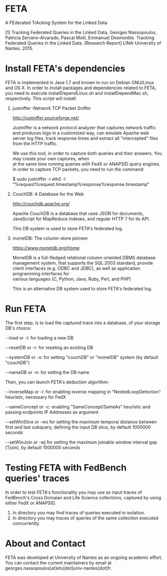 # FETA

A FEderated TrAcking System for the Linked Data

[1] Tracking Federated Queries in the Linked Data, Georges Nassopoulos, Patricia Serrano-Alvarado, Pascal Molli, Emmanuel Desmontils. Tracking Federated Queries in the Linked Data. [Research Report] LINA-University of Nantes. 2015. <hal-01187519>

# Install FETA's dependencies

FETA is implemented in Java 1.7 and known to run on Debian GNU/Linux and OS X. In order to install packages and dependencies related to FETA, you need to execute installDependLinux.sh and installDependMac.sh, respectively. This script will install:

   1. justniffer :Network TCP Packet Sniffer
   
        http://justniffer.sourceforge.net/

      Justniffer is a network protocol analyzer that captures network traffic and produces logs in a customized way, 
      can emulate Apache web server log files, track response times and extract all "intercepted" files from the HTTP 
      traffic.
      
      We use this tool, in order to capture both queries and their answers. You may create your own captures, when   
      at the same time running queries with FedX or ANAPSID query engines. In order to capture TCP packets, you need         to run the command:
      
      $ sudo justniffer -i eth0 -l "%request%request.timestamp%response%response.timestamp"
   
   2. CouchDB: A Database for the Web
   
        http://couchdb.apache.org/

      Apache CouchDB is a database that uses JSON for documents, JavaScript for MapReduce indexes, and regular HTTP 7        for its API. 
      
      This DB system is used to store FETA's federated log.
   
   3. monetDB: The column-store pioneer
      
        https://www.monetdb.org/Home

      MonetDB is a full-fledged relational column-oriented DBMS database management system, that supports the SQL:2003       standard, provide client interfaces (e.g. ODBC and JDBC), as well as application programming interfaces for  
      various languages (C, Python, Java, Ruby, Perl, and PHP)
   
      This is an alternative DB system used to store FETA's federated log.

# Run FETA

The first step, is to load the captured trace into a database, of your storage DB's choice:

--load or -l: for loading a new DB

--resetDB or -r: for reseting an existing DB

--systemDB or -s: for setting "couchDB" or "monetDB" system (by default "couchDB")

--nameDB or -n: for setting the DB name

Then, you can launch FETA's deduction algorithm:

--inverseMap or -i: for enabling inverse mapping in "NestedLoopDetection" heuristic, necessary for FedX

--sameConcept or -c: enabling "SameConcept/SameAs" heuristic and passing endpoints IP Addresses as argument

--setWinSlice or -ws for setting the maximum temporal distance between first and last subquery, defining the input DB slice, by default 1000000 seconds

--setWinJoin or -wj for setting the maximum joinable window interval gap (Tjoin), by default 1000000 seconds

# Testing FETA with FedBench queries' traces

In order to test FETA's fonctionality you may use as input traces of FedBench's Cross Domaian and Life Science collections, captured by using either FedX or ANAPSID. 

1. In directory <name> you may find traces of queries executed in isolation.
2. In directory <name> you may traces of queries of the same collection executed concurrently.

# About and Contact

FETA was developed at University of Nantes as an ongoing academic effort. You can contact the current maintainers by email at georges.nassopoulos[at]etu[dot]univ-nantes[dot]fr.
